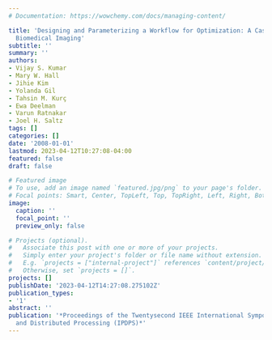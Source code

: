 ```yaml
---
# Documentation: https://wowchemy.com/docs/managing-content/

title: 'Designing and Parameterizing a Workflow for Optimization: A Case Study in
  Biomedical Imaging'
subtitle: ''
summary: ''
authors:
- Vijay S. Kumar
- Mary W. Hall
- Jihie Kim
- Yolanda Gil
- Tahsin M. Kurç
- Ewa Deelman
- Varun Ratnakar
- Joel H. Saltz
tags: []
categories: []
date: '2008-01-01'
lastmod: 2023-04-12T10:27:08-04:00
featured: false
draft: false

# Featured image
# To use, add an image named `featured.jpg/png` to your page's folder.
# Focal points: Smart, Center, TopLeft, Top, TopRight, Left, Right, BottomLeft, Bottom, BottomRight.
image:
  caption: ''
  focal_point: ''
  preview_only: false

# Projects (optional).
#   Associate this post with one or more of your projects.
#   Simply enter your project's folder or file name without extension.
#   E.g. `projects = ["internal-project"]` references `content/project/deep-learning/index.md`.
#   Otherwise, set `projects = []`.
projects: []
publishDate: '2023-04-12T14:27:08.275102Z'
publication_types:
- '1'
abstract: ''
publication: '*Proceedings of the Twentysecond IEEE International Symposium on Parallel
  and Distributed Processing (IPDPS)*'
---
```

